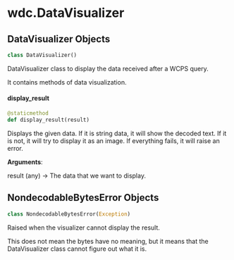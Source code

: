 
<a id="wdc.DataVisualizer"></a>

# wdc.DataVisualizer

<a id="wdc.DataVisualizer.DataVisualizer"></a>

## DataVisualizer Objects

```python
class DataVisualizer()
```

DataVisualizer class to display the data received after a WCPS query.

It contains methods of data visualization.

<a id="wdc.DataVisualizer.DataVisualizer.display_result"></a>

#### display\_result

```python
@staticmethod
def display_result(result)
```

Displays the given data.
If it is string data, it will show the decoded text.
If it is not, it will try to display it as an image.
If everything fails, it will raise an error.

**Arguments**:

  result (any) -> The data that we want to display.

<a id="wdc.DataVisualizer.DataVisualizer.NondecodableBytesError"></a>

## NondecodableBytesError Objects

```python
class NondecodableBytesError(Exception)
```

Raised when the visualizer cannot display the result.

This does not mean the bytes have no meaning, but it means that
the DataVisualizer class cannot figure out what it is.
